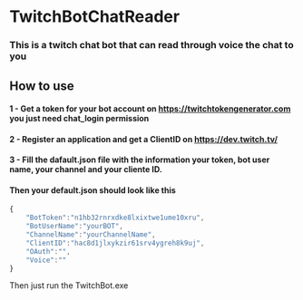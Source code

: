 # TwitchBotChatReader
### This is a twitch chat bot that can read through voice the chat to you

## How to use 
#### 1 - Get a token for your bot account on https://twitchtokengenerator.com you just need chat_login permission
#### 2 - Register an application and get a ClientID on https://dev.twitch.tv/ 
#### 3 - Fill the dafault.json file with the information your token, bot user name, your channel and your cliente ID.

#### Then your default.json should look like this 

```javascript
{
	"BotToken":"n1hb32rnrxdke8lxixtwe1ume10xru",
	"BotUserName":"yourBOT",
	"ChannelName":"yourChannelName",
	"ClientID":"hac8d1jlxykzir61srv4ygreh8k9uj",
	"OAuth":"",
	"Voice":""
}
```

Then just run the TwitchBot.exe 

